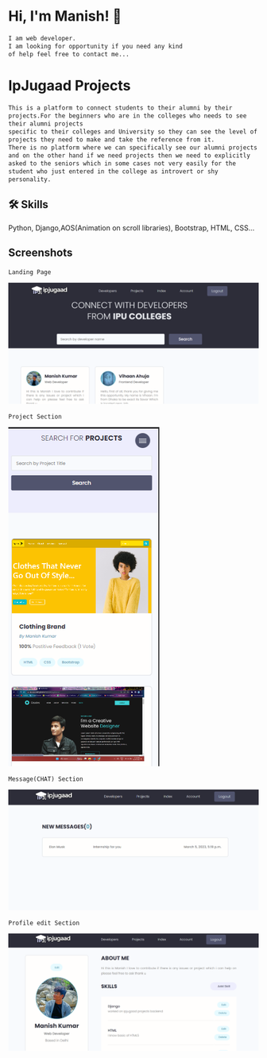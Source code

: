 # Hi, I'm Manish! 👋
    I am web developer.
    I am looking for opportunity if you need any kind
    of help feel free to contact me...
# IpJugaad Projects
    This is a platform to connect students to their alumni by their projects.For the beginners who are in the colleges who needs to see their alumni projects 
    specific to their colleges and University so they can see the level of projects they need to make and take the reference from it. 
    There is no platform where we can specifically see our alumni projects and on the other hand if we need projects then we need to explicitly
    asked to the seniors which in some cases not very easily for the student who just entered in the college as introvert or shy personality. 
## 🛠 Skills
Python, Django,AOS(Animation on scroll libraries), Bootstrap, HTML, CSS...


## Screenshots
    Landing Page
![App Screenshot](https://github.com/Decodeme007/devsearch/blob/master/static/images/Screenshot%20(1297).png)

    Project Section
![App Screenshot](https://github.com/Decodeme007/devsearch/blob/master/static/images/Screenshot%20(1298).png)

    Message(CHAT) Section
![App Screenshot](https://github.com/Decodeme007/devsearch/blob/master/static/images/Screenshot%20(1299).png)

    Profile edit Section
![App Screenshot](https://github.com/Decodeme007/devsearch/blob/master/static/images/Screenshot%20(1300).png)
